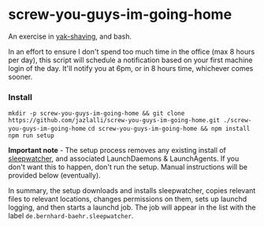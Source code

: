 # screw-you-guys-im-going-home

An exercise in [yak-shaving](http://www.hanselman.com/blog/YakShavingDefinedIllGetThatDoneAsSoonAsIShaveThisYak.aspx), and bash.

In an effort to ensure I don't spend too much time in the office (max 8 hours per day), this script will schedule a notification based on your first machine login of the day. It'll notify you at 6pm, or in 8 hours time, whichever comes sooner.

### Install

`mkdir -p screw-you-guys-im-going-home && git clone https://github.com/jazlalli/screw-you-guys-im-going-home.git ./screw-you-guys-im-going-home`
`cd screw-you-guys-im-going-home && npm install`
`npm run setup`

**Important note** - The setup process removes any existing install of [sleepwatcher](http://www.bernhard-baehr.de/), and associated LaunchDaemons & LaunchAgents. If you don't want this to happen, don't run the setup. Manual instructions will be provided below (eventually).

In summary, the setup downloads and installs sleepwatcher, copies relevant files to relevant locations, changes permissions on them, sets up launchd logging, and then starts a launchd job. The job will appear in the list with the label `de.bernhard-baehr.sleepwatcher`.